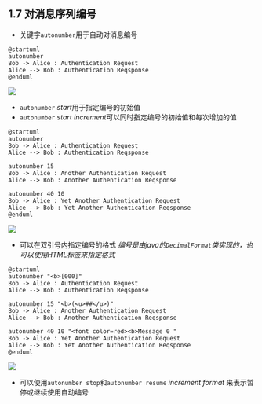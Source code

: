## 1.7 对消息序列编号
- 关键字`autonumber`用于自动对消息编号

```
@startuml
autonumber
Bob -> Alice : Authentication Request
Alice --> Bob : Authentication Reqsponse
@enduml
```

![](http://www.plantuml.com/plantuml/png/SoWkIImgAStDuKeiBSdFAyrDIYtYSifFKj2rKt3CoKnELR1IS2mjoKZDAybCJYp9pCzJ24ejB4qjBk62IEi25GBLOrLMN92VLvpAvP2QbmAq0G00)

- `autonumber` *start*用于指定编号的初始值
- `autonumber` *start* *increment*可以同时指定编号的初始值和每次增加的值

```
@startuml
autonumber
Bob -> Alice : Authentication Request
Alice --> Bob : Authentication Reqsponse

autonumber 15
Bob -> Alice : Another Authentication Request
Alice --> Bob : Another Authentication Reqsponse

autonumber 40 10
Bob -> Alice : Yet Another Authentication Request
Alice --> Bob : Yet Another Authentication Reqsponse
@enduml
```

![](http://www.plantuml.com/plantuml/png/SoWkIImgAStDuKeiBSdFAyrDIYtYSifFKj2rKt3CoKnELR1IS2mjoKZDAybCJYp9pCzJ24ejB4qjBk62IEi25GBLOrLMN92VLvpAXMIqWg4fXkbv-K1zHKJRWb1Es3OJ0mL30tGB8rDBIB8KeeMmnGwfUId0W0G0)

- 可以在双引号内指定编号的格式
*编号是由java的`DecimalFormat`类实现的，也可以使用HTML标签来指定格式*

```
@startuml
autonumber "<b>[000]"
Bob -> Alice : Authentication Request
Alice --> Bob : Authentication Reqsponse

autonumber 15 "<b>(<u>##</u>)"
Bob -> Alice : Another Authentication Request
Alice --> Bob : Another Authentication Reqsponse

autonumber 40 10 "<font color=red><b>Message 0 "
Bob -> Alice : Yet Another Authentication Request
Alice --> Bob : Yet Another Authentication Reqsponse
@enduml
```

![](http://www.plantuml.com/plantuml/png/bOun2y9034Rt-nMXNNGeNa4NgGTrTt4JSMXhr8DwqRla_nli8bImpddvtck4ASYznGXPrRgZjVQKcIsrK3YeUzyXhA4Mlc5WtpNiAS0UduA9pN0k55J-AvOU518Qys4fLs_Hh1ANvzL2t7oi2wH3SR9smAVfbnPAgmKN2WmTzHGt4SzEYtQOKdD5i30AEY3_6wKlFyDU)

- 可以使用`autonumber stop`和`autonumber resume` *increment* *format* 来表示暂停或继续使用自动编号
